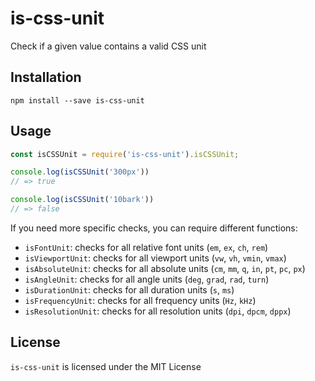 # is-css-unit
Check if a given value contains a valid CSS unit

## Installation

```
npm install --save is-css-unit
```

## Usage

```js
const isCSSUnit = require('is-css-unit').isCSSUnit;

console.log(isCSSUnit('300px'))
// => true

console.log(isCSSUnit('10bark'))
// => false
```

If you need more specific checks, you can require different functions:

* `isFontUnit`: checks for all relative font units (`em`, `ex`, `ch`, `rem`)
* `isViewportUnit`: checks for all viewport units (`vw`, `vh`, `vmin`, `vmax`)
* `isAbsoluteUnit`: checks for all absolute units (`cm`, `mm`, `q`, `in`, `pt`, `pc`, `px`)
* `isAngleUnit`: checks for all angle units (`deg`, `grad`, `rad`, `turn`)
* `isDurationUnit`: checks for all duration units (`s`, `ms`)
* `isFrequencyUnit`: checks for all frequency units (`Hz`, `kHz`)
* `isResolutionUnit`: checks for all resolution units (`dpi`, `dpcm`, `dppx`)

## License

`is-css-unit` is licensed under the MIT License